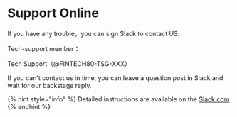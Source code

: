 # Support Online

If you have any trouble，you can sign Slack to contact US.

Tech-support member：

Tech Support（@FINTECH80-TSG-XXX）

If you can't contact us in time, you can leave a question post in Slack and wait for our backstage reply.

{% hint style="info" %}
Detailed instructions are available on the [Slack.com](https://slack.com/help/articles/360059928654-How-to-use-Slack--your-quick-start-guide)
{% endhint %}





